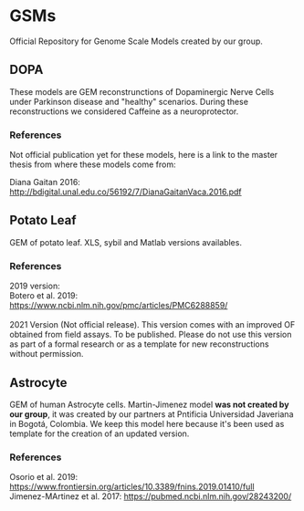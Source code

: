 # GSMs
Official Repository for Genome Scale Models created by our group.

## DOPA
These models are GEM reconstrunctions of Dopaminergic Nerve Cells under Parkinson disease
and "healthy" scenarios. During these reconstructions we considered  Caffeine as a neuroprotector.
### References
Not official publication yet for these models, here is a link to the master thesis from where these models come from:

Diana Gaitan 2016: http://bdigital.unal.edu.co/56192/7/DianaGaitanVaca.2016.pdf


## Potato Leaf
GEM of potato leaf. XLS, sybil and Matlab versions availables.

### References
2019 version: <br>
Botero et al.  2019: https://www.ncbi.nlm.nih.gov/pmc/articles/PMC6288859/<br><br>
2021 Version (Not official release). This version comes with an improved OF obtained from field assays. To be published.
Please do not use this version as part of a formal research or as a template for new reconstructions without permission.


## Astrocyte
GEM of human Astrocyte cells. 
Martin-Jimenez model <b>was not created by our group</b>, it was created by our partners at Pntificia Universidad Javeriana in Bogotá, Colombia.
We keep this model here because it's been used as template for the creation of an updated version.


### References
Osorio et al. 2019: https://www.frontiersin.org/articles/10.3389/fnins.2019.01410/full<br>
Jimenez-MArtinez et al. 2017: https://pubmed.ncbi.nlm.nih.gov/28243200/
<br>
